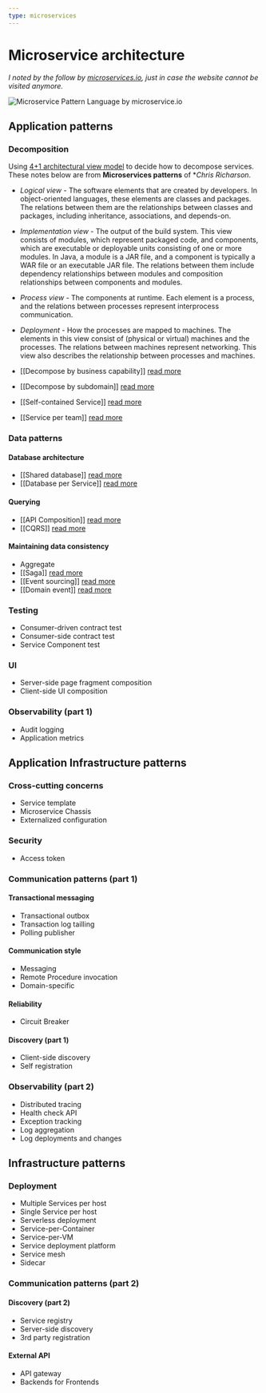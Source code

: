 ```yaml
---
type: microservices
---
```

# Microservice architecture

*I noted by the follow by [microservices.io](https://microservices.io/), just in case the website cannot be visited anymore.*

![Microservice Pattern Language by microservice.io](https://microservices.io/i/MicroservicePatternLanguage.jpg)

## Application patterns

### Decomposition

Using [4+1 architectural view model](https://en.wikipedia.org/wiki/4%2B1_architectural_view_model) to decide how to decompose services. These notes below are from **Microservices patterns** of **Chris Richarson*.

- *Logical view* - The software elements that are created by developers. In object-oriented languages, these elements are classes and packages. The relations between them are the relationships  between classes and packages, including inheritance, associations, and depends-on.
- *Implementation view* - The output of the build system. This view consists of modules, which represent packaged code, and components, which are executable or deployable units consisting of one or more modules. In Java, a module is a JAR file, and a component is typically a WAR file or an executable JAR file. The relations between them include dependency relationships between modules and composition relationships between components and modules.
- *Process view* - The components at runtime. Each element is a process, and the relations between processes represent interprocess communication.
- *Deployment* - How the processes are mapped to machines. The elements in this view consist of (physical or virtual) machines and the processes. The relations between machines represent networking. This view also describes the relationship between processes and machines.

- [[Decompose by business capability]] [read more](decompose-by-business-capability.md)
- [[Decompose by subdomain]] [read more](decompose-by-subdomain.md)
- [[Self-contained Service]] [read more](self-contained-service.md)
- [[Service per team]] [read more](service-per-team.md)

### Data patterns

#### Database architecture

- [[Shared database]] [read more](shared-database.md)
- [[Database per Service]] [read more](database-per-service.md)

#### Querying

- [[API Composition]] [read more](api-composition.md)
- [[CQRS]] [read more](cqrs.md)

#### Maintaining data consistency

- Aggregate
- [[Saga]] [read more](Saga.md)
- [[Event sourcing]] [read more](event-sourcing.md)
- [[Domain event]] [read more](domain-event.md)

### Testing

- Consumer-driven contract test
- Consumer-side contract test
- Service Component test

### UI

- Server-side page fragment composition
- Client-side UI composition

### Observability (part 1)

- Audit logging
- Application metrics

## Application Infrastructure patterns

### Cross-cutting concerns

- Service template
- Microservice Chassis
- Externalized configuration

### Security

- Access token

### Communication patterns (part 1)

#### Transactional messaging

- Transactional outbox
- Transaction log tailling
- Polling publisher

#### Communication style

- Messaging
- Remote Procedure invocation
- Domain-specific

#### Reliability

- Circuit Breaker

#### Discovery (part 1)

- Client-side discovery
- Self registration

### Observability (part 2)

- Distributed tracing
- Health check API
- Exception tracking
- Log aggregation
- Log deployments and changes

## Infrastructure patterns

### Deployment

- Multiple Services per host
- Single Service per host
- Serverless deployment
- Service-per-Container
- Service-per-VM
- Service deployment platform
- Service mesh
- Sidecar

### Communication patterns (part 2)

#### Discovery (part 2)

- Service registry
- Server-side discovery
- 3rd party registration

#### External API

- API gateway
- Backends for Frontends